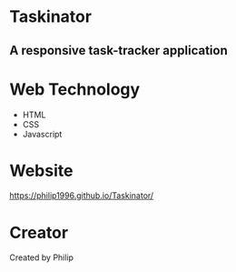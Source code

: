 # Taskinator

## A  responsive task-tracker application

# Web Technology

* HTML
* CSS
* Javascript

# Website
 https://philip1996.github.io/Taskinator/
 
# Creator
 Created by Philip

